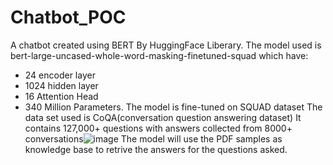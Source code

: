 # Chatbot_POC

A chatbot created using BERT By HuggingFace Liberary. 
The model used is bert-large-uncased-whole-word-masking-finetuned-squad which have: 
- 24 encoder layer
- 1024 hidden layer
- 16 Attention Head 
- 340 Million Parameters.
The model is fine-tuned on SQUAD dataset
The data set used is CoQA(conversation question answering dataset)
It contains 127,000+ questions with answers collected from 8000+ conversations![image](https://user-images.githubusercontent.com/98385899/173016886-9396f149-3762-40f0-b717-8762bb8d205e.png)
The model will use the PDF samples as knowledge base to retrive the answers for the questions asked.
